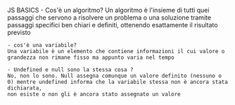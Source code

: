 JS BASICS
    - Cos'è un algoritmo?
    Un algoritmo è l'insieme di tutti quei passaggi che servono a risolvere un problema o una soluzione tramite passaggi specifici ben chiari e definiti,
    ottenendo esattamente il risultato previsto

    - cos'è una variabile?
    Una variabile è un elemento che contiene informazioni il cui valore o grandezza non rimane fisso ma appunto varia nel tempo 

    - Undefined e null sono la stessa cosa ?
    No, non lo sono. Null assegna comunque un valore definito (nessuno o 0) mentre undefined informa che la variabile stessa non è ancora stata dichiarata,
    non esiste o non gli è ancora stato assegnato un valore
